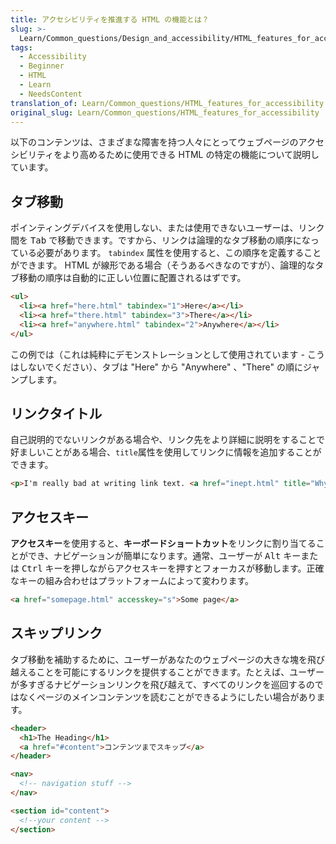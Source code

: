```yaml
---
title: アクセシビリティを推進する HTML の機能とは？
slug: >-
  Learn/Common_questions/Design_and_accessibility/HTML_features_for_accessibility
tags:
  - Accessibility
  - Beginner
  - HTML
  - Learn
  - NeedsContent
translation_of: Learn/Common_questions/HTML_features_for_accessibility
original_slug: Learn/Common_questions/HTML_features_for_accessibility
---
```


以下のコンテンツは、さまざまな障害を持つ人々にとってウェブページのアクセシビリティをより高めるために使用できる HTML の特定の機能について説明しています。

## タブ移動

ポインティングデバイスを使用しない、または使用できないユーザーは、リンク間を <kbd>Tab</kbd> で移動できます。ですから、リンクは論理的なタブ移動の順序になっている必要があります。 `tabindex` 属性を使用すると、この順序を定義することができます。 HTML が線形である場合（そうあるべきなのですが）、論理的なタブ移動の順序は自動的に正しい位置に配置されるはずです。

```html
<ul>
  <li><a href="here.html" tabindex="1">Here</a></li>
  <li><a href="there.html" tabindex="3">There</a></li>
  <li><a href="anywhere.html" tabindex="2">Anywhere</a></li>
</ul>
```

この例では（これは純粋にデモンストレーションとして使用されています - こうはしないでください）、タブは "Here" から "Anywhere" 、"There" の順にジャンプします。

## リンクタイトル

自己説明的でないリンクがある場合や、リンク先をより詳細に説明をすることで好ましいことがある場合、`title`属性を使用してリンクに情報を追加することができます。

```html
<p>I'm really bad at writing link text. <a href="inept.html" title="Why I'm rubbish at writing link text: An explanation and an apology.">Click here</a> to find out more.</p>
```

## アクセスキー

**アクセスキー**を使用すると、**キーボードショートカット**をリンクに割り当てることができ、ナビゲーションが簡単になります。通常、ユーザーが <kbd>Alt</kbd> キーまたは <kbd>Ctrl</kbd> キーを押しながらアクセスキーを押すとフォーカスが移動します。正確なキーの組み合わせはプラットフォームによって変わります。

```html
<a href="somepage.html" accesskey="s">Some page</a>
```

## スキップリンク

タブ移動を補助するために、ユーザーがあなたのウェブページの大きな塊を飛び越えることを可能にするリンクを提供することができます。たとえば、ユーザーが多すぎるナビゲーションリンクを飛び越えて、すべてのリンクを巡回するのではなくページのメインコンテンツを読むことができるようにしたい場合があります。

```html
<header>
  <h1>The Heading</h1>
  <a href="#content">コンテンツまでスキップ</a>
</header>

<nav>
  <!-- navigation stuff -->
</nav>

<section id="content">
  <!--your content -->
</section>
```

